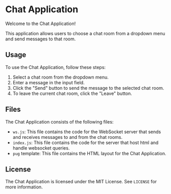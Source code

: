 # Chat Application

Welcome to the Chat Application!

This application allows users to choose a chat room from a dropdown menu and send messages to that room.

## Usage

To use the Chat Application, follow these steps:

1. Select a chat room from the dropdown menu.
2. Enter a message in the input field.
3. Click the "Send" button to send the message to the selected chat room.
4. To leave the current chat room, click the "Leave" button.

## Files

The Chat Application consists of the following files:

- `ws.js`: This file contains the code for the WebSocket server that sends and receives messages to and from the chat rooms.
- `index.js`: This file contains the code for the server that host html and handle websocket queries.
- `pug` template: This file contains the HTML layout for the Chat Application.

## License

The Chat Application is licensed under the MIT License. See `LICENSE` for more information.
